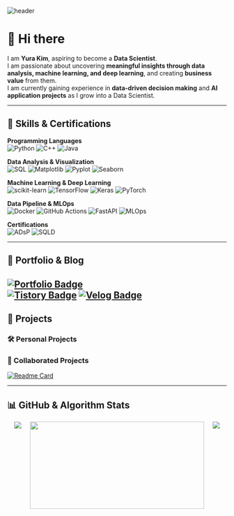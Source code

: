 ![header](https://capsule-render.vercel.app/api?type=waving&color=0:B39DDB,100:8C9EFF&height=200&text=Yura%20Kim%27s%20GitHub&fontSize=44&animation=fadeIn&fontAlign=70&fontAlignY=35)


# 👋 Hi there
I am **Yura Kim**, aspiring to become a **Data Scientist**.  
I am passionate about uncovering **meaningful insights through data analysis, machine learning, and deep learning**, and creating **business value** from them.  
I am currently gaining experience in **data-driven decision making** and **AI application projects** as I grow into a Data Scientist.

---

## 🚀 Skills & Certifications

**Programming Languages**  
![Python](https://img.shields.io/badge/Python-3776AB?style=flat-square&logo=python&logoColor=white)
![C++](https://img.shields.io/badge/C++-00599C?style=flat-square&logo=c%2B%2B&logoColor=white)
![Java](https://img.shields.io/badge/Java-007396?style=flat-square&logo=java&logoColor=white)

**Data Analysis & Visualization**  
![SQL](https://img.shields.io/badge/SQL-4479A1?style=flat-square&logo=MySQL&logoColor=white)
![Matplotlib](https://img.shields.io/badge/Matplotlib-005571?style=flat-square&logo=plotly&logoColor=white)
![Pyplot](https://img.shields.io/badge/Pyplot_(Matplotlib)-3776AB?style=flat-square&logo=python&logoColor=white)
![Seaborn](https://img.shields.io/badge/Seaborn-3776AB?style=flat-square&logo=python&logoColor=white)

**Machine Learning & Deep Learning**  
![scikit-learn](https://img.shields.io/badge/scikit--learn-F7931E?style=flat-square&logo=scikit-learn&logoColor=white)
![TensorFlow](https://img.shields.io/badge/TensorFlow-FF6F00?style=flat-square&logo=tensorflow&logoColor=white)
![Keras](https://img.shields.io/badge/Keras-D00000?style=flat-square&logo=keras&logoColor=white)
![PyTorch](https://img.shields.io/badge/PyTorch-EE4C2C?style=flat-square&logo=pytorch&logoColor=white)

**Data Pipeline & MLOps**  
![Docker](https://img.shields.io/badge/Docker-2496ED?style=flat-square&logo=docker&logoColor=white)
![GitHub Actions](https://img.shields.io/badge/GitHub%20Actions-2088FF?style=flat-square&logo=githubactions&logoColor=white)
![FastAPI](https://img.shields.io/badge/FastAPI-009688?style=flat-square&logo=fastapi&logoColor=white)
![MLOps](https://img.shields.io/badge/MLOps-Continuous%20Training-8B5CF6?style=flat-square&logo=mlflow&logoColor=white)

**Certifications**  
![ADsP](https://img.shields.io/badge/ADsP-5B6DCD?style=flat-square&logo=checkmarx&logoColor=white)
![SQLD](https://img.shields.io/badge/SQLD-C8A2C8?style=flat-square&logo=oracle&logoColor=3D3D3D)

---

## 🔗 Portfolio & Blog
[![Portfolio Badge](https://img.shields.io/badge/Portfolio-Notion-black?style=flat&logo=notion&logoColor=white)](https://rayull.notion.site/Kim-Yura-s-Portfolio-1f4c9c99ec33800d97cbd6f71f59b5e2?source=copy_link)  
[![Tistory Badge](https://img.shields.io/badge/Tistory-FF5722?style=flat-square&logo=tistory&logoColor=white)](https://yura103.tistory.com/)
[![Velog Badge](https://img.shields.io/badge/Velog-20C997?style=flat-square&logo=velog&logoColor=white)](https://velog.io/@yura103)  
---

## 📌 Projects

### 🛠️ Personal Projects

### 🤝 Collaborated Projects
[![Readme Card](https://github-readme-stats.vercel.app/api/pin/?username=lyraa88&repo=mlops-docker-seminar&theme=default&hide_border=false&bg_color=ffffff)](https://github.com/lyraa88/mlops-docker-seminar)

---

## 📊 GitHub & Algorithm Stats

<div align="center" style="display: flex; flex-wrap: wrap; justify-content: center; gap: 20px;">

  <!-- GitHub Stats -->
  <div>
    <img src="https://github-readme-stats.vercel.app/api?username=yura103&show_icons=true&theme=default&hide_border=false&bg_color=ffffff&v=1">
  </div>

  <!-- Gitanimals -->
  <div>
    <a href="https://www.gitanimals.org/en_US?utm_medium=image&utm_source=yura103&utm_content=farm">
      <img src="https://render.gitanimals.org/farms/yura103" width="400" height="200">
    </a>
  </div>

  <!-- Solved.ac -->
  <div>
    <a href="https://solved.ac/profile/yura103">
      <img src="http://mazassumnida.wtf/api/v2/generate_badge?boj=yura103">
    </a>
  </div>

</div>

